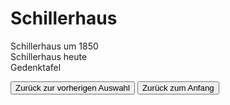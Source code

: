 <link rel="stylesheet" href="/Buchstadt-Leipzig/css/style.css">
<style>
.bgimg-1 {
  background-image: url("https://upload.wikimedia.org/wikipedia/commons/5/56/Payne_Leipzig_Schillers_Haus.jpg");
}
.bgimg-2 {
  background-image: url("https://upload.wikimedia.org/wikipedia/commons/4/49/Schillerhaus_Menckestrasse_Leipzig_2009.jpg");
}
.bgimg-3 {
  background-image: url("https://upload.wikimedia.org/wikipedia/commons/d/dd/Leipzig_-_Menckestra%C3%9Fe_-_42_03_ies.jpg");
}
</style>

# Schillerhaus

<div class="bgimg-1">
  <div class="caption">
  <span class="border">Schillerhaus um 1850</span>
  </div>
</div>
<div class="separator"></div>

<div class="bgimg-2">
  <div class="caption">
  <span class="border">Schillerhaus heute</span>
  </div>
</div>
<div class="separator"></div>

<div class="bgimg-3">
  <div class="caption">
  <span class="border">Gedenktafel</span>
  </div>
</div>

<button type="button" onclick="history.back();">Zurück zur vorherigen Auswahl</button>
<button type="button" onclick="window.location='/Buchstadt-Leipzig'">Zurück zum Anfang</button>
